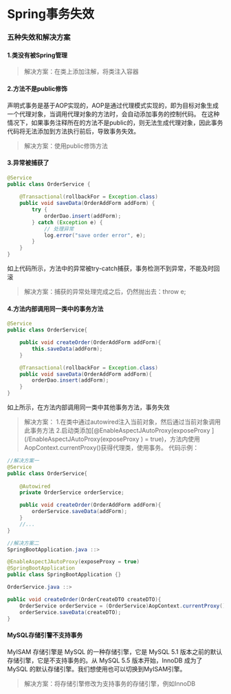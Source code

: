 # Spring事务失效

### 五种失效和解决方案

#### 1.类没有被Spring管理
> 解决方案：在类上添加注解，将类注入容器

#### 2.方法不是public修饰
声明式事务是基于AOP实现的，AOP是通过代理模式实现的，即为目标对象生成一个代理对象，当调用代理对象的方法时，会自动添加事务的控制代码。
在这种情况下，如果事务注释所在的方法不是public的，则无法生成代理对象，因此事务代码将无法添加到方法执行前后，导致事务失效。
> 解决方案：使用public修饰方法

#### 3.异常被捕获了
```java
@Service
public class OrderService {
    
    @Transactional(rollbackFor = Exception.class)
    public void saveData(OrderAddForm addForm) {
        try {
            orderDao.insert(addForm);
        } catch (Exception e) {
            // 处理异常
            log.error("save order error", e);
        }
    }
}
```
如上代码所示，方法中的异常被try-catch捕获，事务检测不到异常，不能及时回滚
> 解决方案：捕获的异常处理完成之后，仍然抛出去：throw e;

#### 4.方法内部调用同一类中的事务方法
```java
@Service
public class OrderService{

    public void createOrder(OrderAddForm addForm){
        this.saveData(addForm);
    }

    @Transactional(rollbackFor = Exception.class)
    public void saveData(OrderAddForm addForm){
        orderDao.insert(addForm);
    }
}
```
如上所示，在方法内部调用同一类中其他事务方法，事务失效
> 解决方案：
1.在类中通过autowired注入当前对象，然后通过当前对象调用此事务方法
2.启动类添加[@EnableAspectJAutoProxy(exposeProxy ](/EnableAspectJAutoProxy(exposeProxy ) = true)，方法内使用AopContext.currentProxy()获得代理类，使用事务。 
代码示例：

```java
//解决方案一
@Service
public class OrderService{
	
	@Autowired
	private OrderService orderService;

    public void createOrder(OrderAddForm addForm){
        orderService.saveData(addForm);
    }
	//...
}
```
```java
//解决方案二
SpringBootApplication.java ::>

@EnableAspectJAutoProxy(exposeProxy = true)
@SpringBootApplication
public class SpringBootApplication {}

OrderService.java ::>

public void createOrder(OrderCreateDTO createDTO){
    OrderService orderService = (OrderService)AopContext.currentProxy();
    orderService.saveData(createDTO);
}
```
#### MySQL存储引警不支持事务
MyISAM 存储引擎是 MySQL 的一种存储引擎，它是 MySQL 5.1 版本之前的默认存储引擎，它是不支持事务的。从 MySQL 5.5 版本开始，InnoDB 成为了 MySQL 的默认存储引擎。我们想使用也可以切换到MyISAM引擎。
> 解决方案：将存储引擎修改为支持事务的存储引擎，例如InnoDB

